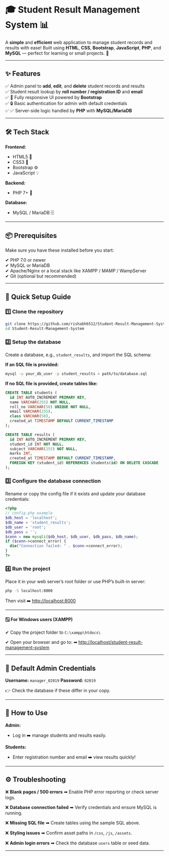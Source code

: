 # 🎓 Student Result Management System 📊

A **simple** and **efficient** web application to manage student records and results with ease! Built using **HTML**, **CSS**, **Bootstrap**, **JavaScript**, **PHP**, and **MySQL** — perfect for learning or small projects. 🚀

---

## ✨ Features
✅ Admin panel to **add**, **edit**, and **delete** student records and results  
✅ Student result lookup by **roll number / registration ID** and **email**  
✅ 📱 Fully responsive UI powered by **Bootstrap**  
✅ 🔒 Basic authentication for admin with default credentials  
✅ ✅ Server-side logic handled by **PHP** with **MySQL/MariaDB**

---

## 🛠 Tech Stack

**Frontend:**  
- HTML5 📄  
- CSS3 🎨  
- Bootstrap ⚙️  
- JavaScript 💡

**Backend:**  
- PHP 7+ 🐘

**Database:**  
- MySQL / MariaDB 🗄️

---

## 📦 Prerequisites

Make sure you have these installed before you start:

✔ PHP 7.0 or newer  
✔ MySQL or MariaDB  
✔ Apache/Nginx or a local stack like XAMPP / MAMP / WampServer  
✔ Git (optional but recommended)

---

## 🚀 Quick Setup Guide

### 1️⃣ Clone the repository
```bash
git clone https://github.com/rishabh6512/Student-Result-Management-System.git
cd Student-Result-Management-System
````

### 2️⃣ Setup the database

Create a database, e.g., `student_results`, and import the SQL schema:

**If an SQL file is provided:**

```bash
mysql -u your_db_user -p student_results < path/to/database.sql
```

**If no SQL file is provided, create tables like:**

```sql
CREATE TABLE students (
  id INT AUTO_INCREMENT PRIMARY KEY,
  name VARCHAR(255) NOT NULL,
  roll_no VARCHAR(50) UNIQUE NOT NULL,
  email VARCHAR(255),
  class VARCHAR(50),
  created_at TIMESTAMP DEFAULT CURRENT_TIMESTAMP
);

CREATE TABLE results (
  id INT AUTO_INCREMENT PRIMARY KEY,
  student_id INT NOT NULL,
  subject VARCHAR(255) NOT NULL,
  marks INT,
  created_at TIMESTAMP DEFAULT CURRENT_TIMESTAMP,
  FOREIGN KEY (student_id) REFERENCES students(id) ON DELETE CASCADE
);
```

### 3️⃣ Configure the database connection

Rename or copy the config file if it exists and update your database credentials:

```php
<?php
// config.php example
$db_host = 'localhost';
$db_name = 'student_results';
$db_user = 'root';
$db_pass = '';
$conn = new mysqli($db_host, $db_user, $db_pass, $db_name);
if ($conn->connect_error) {
  die("Connection failed: " . $conn->connect_error);
}
?>
```

### 4️⃣ Run the project

Place it in your web server’s root folder or use PHP’s built-in server:

```bash
php -S localhost:8000
````

Then visit ➡️ [http://localhost:8000](http://localhost:8000)

---

#### 🪟 **For Windows users (XAMPP)**

✔ Copy the project folder to `C:\xampp\htdocs\`

✔ Open your browser and go to:
➡ [http://localhost/student-result-management-system](http://localhost/student-result-management-system)

---

## 🔐 Default Admin Credentials

**Username:** `manager_02019`
**Password:** `02019`

👉 Check the database if these differ in your copy.

---

## 📖 How to Use

**Admin:**

* Log in ➡️ manage students and results easily.

**Students:**

* Enter registration number and email ➡️ view results quickly!

---

## ⚙ Troubleshooting

❌ **Blank pages / 500 errors**
➡ Enable PHP error reporting or check server logs.

❌ **Database connection failed**
➡ Verify credentials and ensure MySQL is running.

❌ **Missing SQL file**
➡ Create tables using the sample SQL above.

❌ **Styling issues**
➡ Confirm asset paths in `/css`, `/js`, `/assets`.

❌ **Admin login errors**
➡ Check the database `users` table or seed data.

---
